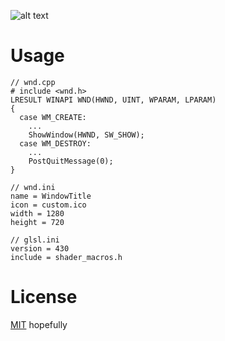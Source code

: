 ![alt text](https://repository-images.githubusercontent.com/197114287/6509fe00-a804-11e9-829c-e87bcc9644dc "Pyro Logo")

# Usage

``` 
// wnd.cpp
# include <wnd.h>
LRESULT WINAPI WND(HWND, UINT, WPARAM, LPARAM)
{
  case WM_CREATE:
    ...
    ShowWindow(HWND, SW_SHOW);
  case WM_DESTROY:
    ...
    PostQuitMessage(0);
}
```

``` 
// wnd.ini
name = WindowTitle
icon = custom.ico
width = 1280
height = 720
``` 

``` 
// glsl.ini
version = 430
include = shader_macros.h
``` 

# License
[MIT](https://choosealicense.com/licenses/mit/) hopefully
